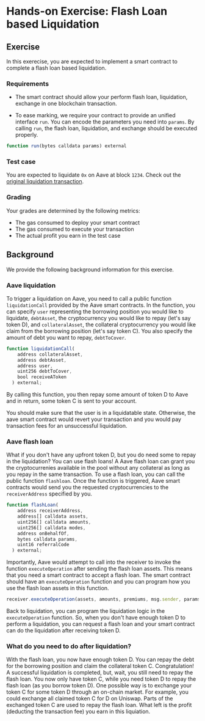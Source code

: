 # Hands-on Exercise: Flash Loan based Liquidation

## Exercise
In this exerecise, you are expected to implement a smart contract to complete a flash loan based liquidation.

### Requirements

- The smart contract should allow your perform flash loan, liquidation, exchange in one blockchain transaction.

- To ease marking, we require your contract to provide an unified interface `run`. You can encode the parameters you need into `params`. By calling `run`, the flash loan, liquidation, and exchange should be executed properly.

```javascript
function run(bytes calldata params) external
```

### Test case

You are expected to liquidate `0x` on Aave at block `1234`. Check out the [original liquidation transaction](https://etherscan.io/).

### Grading

Your grades are determined by the following metrics:

- The gas consumed to deploy your smart contract
- The gas consumed to execute your transaction
- The actual profit you earn in the test case

## Background

We provide the following background information for this exercise.

### Aave liquidation
To trigger a liquidation on Aave, you need to call a public function `liquidationCall` provided by the Aave smart contracts. In the function, you can specify `user` representing the borrowing position you would like to liquidate, `debtAsset`, the cryptocurrency you would like to repay (let's say token D), and `collateralAsset`, the collateral cryptocurrency you would like claim from the borrowing position (let's say token C). You also specify the amount of debt you want to repay, `debtToCover`.

```javascript
function liquidationCall(
    address collateralAsset,
    address debtAsset,
    address user,
    uint256 debtToCover,
    bool receiveAToken
  ) external;
```

By calling this function, you then repay some amount of token D to Aave and in return, some token C is sent to your account.

You should make sure that the user is in a liquidatable state. Otherwise, the aave smart contract would revert your transaction and you would pay transaction fees for an unsuccessful liquidation.

### Aave flash loan
What if you don't have any upfront token D, but you do need some to repay in the liquidation? You can use flash loans! A Aave flash loan can grant you the cryptocurrenies available in the pool without any collateral as long as you repay in the same transaction. To use a flash loan, you can call the public function `flashloan`. Once the function is triggered, Aave smart contracts would send you the requested cryptocurrencies to the `receiverAddress` specified by you.

```javascript
function flashLoan(
    address receiverAddress,
    address[] calldata assets,
    uint256[] calldata amounts,
    uint256[] calldata modes,
    address onBehalfOf,
    bytes calldata params,
    uint16 referralCode
  ) external;
```

Importantly, Aave would attempt to call into the receiver to invoke the function `executeOperation` after sending the flash loan assets. This means that you need a smart contract to accept a flash loan. The smart contract should have an `executeOperation` function and you can program how you use the flash loan assets in this function.

```javascript
receiver.executeOperation(assets, amounts, premiums, msg.sender, params)
```

Back to liquidation, you can program the liquidation logic in the `executeOperation` function. So, when you don't have enough token D to perform a liquidation, you can request a flash loan and your smart contract can do the liquidation after receiving token D.

### What do you need to do after liquidation?
With the flash loan, you now have enough token D. You can repay the debt for the borrowing position and claim the collateral token C. Congratulation! A successful liquidation is completed, but, wait, you still need to repay the flash loan. You now only have token C, while you need token D to repay the flash loan (as you borrow token D). One possible way is to exchange your token C for some token D through an on-chain market. For example, you could exchange all claimed token C for D on Uniswap. Parts of the exchanged token C are used to repay the flash loan. What left is the profit (deducting the transaction fee) you earn in this liquiation.
